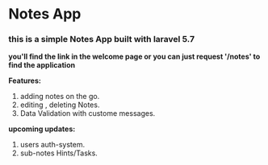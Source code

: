 # Notes App
### this is a simple Notes App built with laravel 5.7

__you'll find the link in the welcome page or you can just request '/notes' to find the application__

__Features:__
1. adding notes on the go.
2. editing , deleting Notes.
3. Data Validation with custome messages.

__upcoming updates:__
1. users auth-system.
2. sub-notes Hints/Tasks.